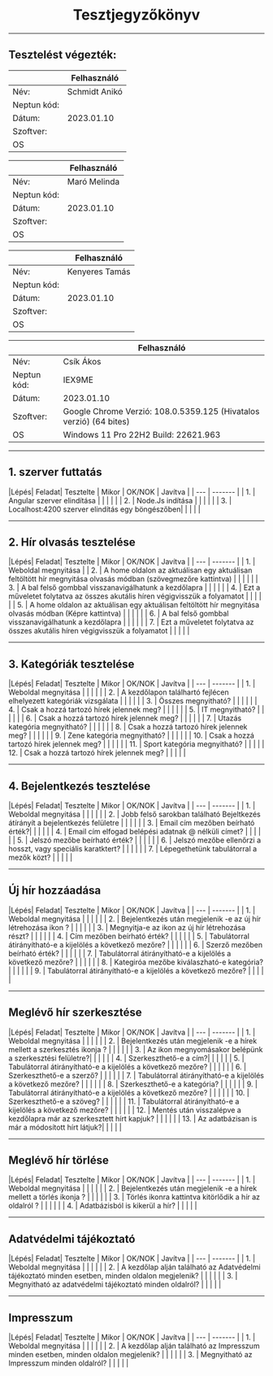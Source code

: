 # <div align="center">Tesztjegyzőkönyv </div>
<hr>

## Tesztelést végezték:
|               | Felhasználó   |
| --- | ------- |
| Név:          | Schmidt Anikó |
| Neptun kód:   |               |
| Dátum:        | 2023.01.10    |
| Szoftver:     |               |
| OS            |               |

|               | Felhasználó   |
| --- | ------- |
| Név:          | Maró Melinda  |
| Neptun kód:   |               |
| Dátum:        | 2023.01.10    |
| Szoftver:     |               |
| OS            |               |

|               | Felhasználó   |
| --- | ------- |
| Név:          | Kenyeres Tamás|
| Neptun kód:   |               |
| Dátum:        | 2023.01.10    |
| Szoftver:     |               |
| OS            |               |

|               | Felhasználó   |
| --- | ------- |
| Név:          | Csík Ákos     |
| Neptun kód:   | IEX9ME        |
| Dátum:        | 2023.01.10    |
| Szoftver:     | Google Chrome Verzió: 108.0.5359.125 (Hivatalos verzió) (64 bites) |               
| OS            | Windows 11 Pro 22H2 Build: 22621.963  |

<hr>

## 1. szerver futtatás
|Lépés| Feladat| Tesztelte | Mikor | OK/NOK | Javítva |
| --- | ------- |
| 1.    | Angular szerver elindítása |          |           |           |           |
| 2.    | Node.Js indítása |          |           |           |           |
| 3.    | Localhost:4200 szerver elindítás egy böngészőben|          |           |           |           |

<hr>

## 2. Hír olvasás tesztelése
|Lépés| Feladat| Tesztelte | Mikor | OK/NOK | Javítva |
| --- | ------- |
| 1.    | Weboldal megnyitása |
| 2.    | A home oldalon az aktuálisan egy aktuálisan feltöltött hír megnyitása olvasás módban (szövegmezőre kattintva) |          |           |           |           |
| 3.    | A bal felső gombbal visszanavigálhatunk a kezdőlapra |          |           |           |           |
| 4.    | Ezt a műveletet folytatva az összes akutális híren végigvisszük a folyamatot |          |           |           |           |
| 5.    | A home oldalon az aktuálisan egy aktuálisan feltöltött hír megnyitása olvasás módban (Képre kattintva) |          |           |           |           |
| 6.    | A bal felső gombbal visszanavigálhatunk a kezdőlapra |          |           |           |           |
| 7.    | Ezt a műveletet folytatva az összes akutális híren végigvisszük a folyamatot |          |           |           |           |

<hr>

## 3. Kategóriák tesztelése
|Lépés| Feladat| Tesztelte | Mikor | OK/NOK | Javítva |
| --- | ------- |
| 1.    | Weboldal megnyitása |          |           |           |           |
| 2.    | A kezdőlapon találhartó fejlécen elhelyezett kategóriák vizsgálata |          |           |           |           |
| 3.    | Összes megnyitható? |          |           |           |           |
| 4.    | Csak a hozzá tartozó hírek jelennek meg? |          |           |           |           |
| 5.    | IT megnyitható? |          |           |           |           |
| 6.    | Csak a hozzá tartozó hírek jelennek meg? |          |           |           |           |
| 7.    | Utazás kategória megnyitható? |           |           |           |           |
| 8.    | Csak a hozzá tartozó hírek jelennek meg? |          |           |           |           |
| 9.    | Zene kategória megnyitható? |           |           |           |           |
| 10.   | Csak a hozzá tartozó hírek jelennek meg? |          |           |           |           |
| 11.   | Sport kategória megnyitható?           |           |           |           |
| 12.   | Csak a hozzá tartozó hírek jelennek meg? |          |           |           |           |

<hr>

## 4. Bejelentkezés tesztelése
|Lépés| Feladat| Tesztelte | Mikor | OK/NOK | Javítva |
| --- | ------- |
| 1.    | Weboldal megnyitása |          |           |           |           |
| 2.    | Jobb felső sarokban található Bejeltkezés átírányít a bejelentkezés felületre |          |           |           |           |
| 3.    | Email cím mezőben beírható érték?|          |           |           |           |
| 4.    | Email cím elfogad belépési adatnak @ nélküli címet? |          |           |           |           |
| 5.    | Jelszó mezőbe beírható érték? |          |           |           |           |
| 6.    | Jelszó mezőbe ellenőrzi a hosszt, vagy speciális karatktert? |          |           |           |           |
| 7.    | Lépegethetünk tabulátorral a mezők közt? |          |           |           |           |

<hr>

 ## Új hír hozzáadása
|Lépés| Feladat| Tesztelte | Mikor | OK/NOK | Javítva |
| --- | ------- |
| 1.    | Weboldal megnyitása |          |           |           |           |
| 2.    | Bejelentkezés után megjelenik -e az új hír létrehozása ikon ? |          |           |           |           |
| 3.    | Megnyitja-e az ikon az új hír létrehozása részt? |          |           |           |           |
| 4.    | Cím mezőben beírható érték? |          |           |           |           |
| 5.    | Tabulátorral átirányítható-e a kijelölés a következő mezőre? |          |           |           |           |
| 6.    | Szerző mezőben beírható érték? |          |           |           |           |
| 7.    | Tabulátorral átirányítható-e a kijelölés a következő mezőre? |          |           |           |           |
| 8.    | Kategiróa mezőbe kiválaszható-e kategória?|          |           |           |           |
| 9.    | Tabulátorral átirányítható-e a kijelölés a következő mezőre? |          |           |           |           |

<hr>

## Meglévő hír szerkesztése
|Lépés| Feladat| Tesztelte | Mikor | OK/NOK | Javítva |
| --- | ------- |
| 1.    | Weboldal megnyitása |          |           |           |           |
| 2.    | Bejelentkezés után megjelenik -e a hírek mellett a szerkesztés ikonja ? |          |           |           |           |
| 3.    | Az ikon megnyomásakor belépünk a szerkesztési felületre?|          |           |           |           |
| 4.    | Szerkeszthető-e a cím?|           |           |           |           |
| 5.    | Tabulátorral átirányítható-e a kijelölés a következő mezőre? |          |           |           |           |
| 6.    | Szerkeszthető-e a szerző? |           |           |           |           |
| 7.    | Tabulátorral átirányítható-e a kijelölés a következő mezőre? |          |           |           |           |
| 8.    | Szerkeszthető-e a kategória? |          |           |           |           |
| 9.    | Tabulátorral átirányítható-e a kijelölés a következő mezőre? |          |           |           |           |
| 10.   | Szerkeszthető-e a szöveg? |          |           |           |           |
| 11.   | Tabulátorral átirányítható-e a kijelölés a következő mezőre? |          |           |           |           |
| 12.   | Mentés után visszalépve a kezdőlapra már az szerkesztett hírt kapjuk? |          |           |           |           |
| 13.   | Az adatbázisan is már a módosított hírt látjuk?|           |           |           |           |

<hr>

## Meglévő hír törlése
|Lépés| Feladat| Tesztelte | Mikor | OK/NOK | Javítva |
| --- | ------- |
| 1.    | Weboldal megnyitása |          |           |           |           |
| 2.    | Bejelentkezés után megjelenik -e a hírek mellett a törlés ikonja ? |          |           |           |           |
| 3.    | Törlés ikonra kattintva kitörlődik a hír az oldalról ? |          |           |           |           |
| 4.    | Adatbázisból is kikerül a hír? |           |           |           |           |

<hr>

## Adatvédelmi tájékoztató
|Lépés| Feladat| Tesztelte | Mikor | OK/NOK | Javítva |
| --- | ------- |
| 1.    | Weboldal megnyitása |          |           |           |           |
| 2.    | A kezdőlap alján található az Adatvédelmi tájékoztató minden esetben, minden oldalon megjelenik? |          |           |           |           |
| 3.    | Megnyitható az adatvédelmi tájékoztató minden oldalról? |          |           |           |           |

<hr>

## Impresszum
|Lépés| Feladat| Tesztelte | Mikor | OK/NOK | Javítva |
| --- | ------- |
| 1.    | Weboldal megnyitása |          |           |           |           |
| 2.    | A kezdőlap alján található az Impresszum minden esetben, minden oldalon megjelenik? |          |           |           |           |
| 3.    | Megnyitható az Impresszum minden oldalról? |          |           |           |           |
